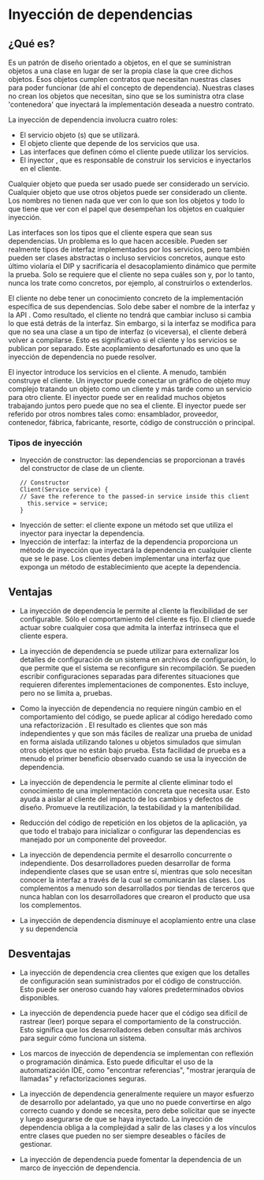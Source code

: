 # Inyección de dependencias
## ¿Qué es?

Es un patrón de diseño orientado a objetos, en el que se suministran objetos a una clase en lugar de ser la propia clase la que cree dichos objetos. Esos objetos cumplen contratos que necesitan nuestras clases para poder funcionar (de ahí el concepto de dependencia). Nuestras clases no crean los objetos que necesitan, sino que se los suministra otra clase 'contenedora' que inyectará la implementación deseada a nuestro contrato.

La inyección de dependencia involucra cuatro roles:

  - El servicio objeto (s) que se utilizará.
  - El objeto cliente que depende de los servicios que usa.
  - Las interfaces que definen cómo el cliente puede utilizar los servicios.
  - El inyector , que es responsable de construir los servicios e inyectarlos en el cliente.
  
Cualquier objeto que pueda ser usado puede ser considerado un servicio. Cualquier objeto que use otros objetos puede ser considerado un cliente. Los nombres no tienen nada que ver con lo que son los objetos y todo lo que tiene que ver con el papel que desempeñan los objetos en cualquier inyección.

Las interfaces son los tipos que el cliente espera que sean sus dependencias. Un problema es lo que hacen accesible. Pueden ser realmente tipos de interfaz implementados por los servicios, pero también pueden ser clases abstractas o incluso servicios concretos, aunque esto último violaría el DIP y sacrificaría el desacoplamiento dinámico que permite la prueba. Solo se requiere que el cliente no sepa cuáles son y, por lo tanto, nunca los trate como concretos, por ejemplo, al construirlos o extenderlos.

El cliente no debe tener un conocimiento concreto de la implementación específica de sus dependencias. Solo debe saber el nombre de la interfaz y la API . Como resultado, el cliente no tendrá que cambiar incluso si cambia lo que está detrás de la interfaz. Sin embargo, si la interfaz se modifica para que no sea una clase a un tipo de interfaz (o viceversa), el cliente deberá volver a compilarse. Esto es significativo si el cliente y los servicios se publican por separado. Este acoplamiento desafortunado es uno que la inyección de dependencia no puede resolver.

El inyector introduce los servicios en el cliente. A menudo, también construye el cliente. Un inyector puede conectar un gráfico de objeto muy complejo tratando un objeto como un cliente y más tarde como un servicio para otro cliente. El inyector puede ser en realidad muchos objetos trabajando juntos pero puede que no sea el cliente. El inyector puede ser referido por otros nombres tales como: ensamblador, proveedor, contenedor, fábrica, fabricante, resorte, código de construcción o principal.

### Tipos de inyección

  - Inyección de constructor: las dependencias se proporcionan a través del constructor de clase de un cliente.
    ~~~
    // Constructor
    Client(Service service) {
    // Save the reference to the passed-in service inside this client
      this.service = service;
    }
    ~~~
  - Inyección de setter: el cliente expone un método set que utiliza el inyector para inyectar la dependencia.
  - Inyección de interfaz: la interfaz de la dependencia proporciona un método de inyección que inyectará la dependencia en cualquier cliente que se le pase. Los clientes deben implementar una interfaz que exponga un método de establecimiento que acepte la dependencia.


## Ventajas

  - La inyección de dependencia le permite al cliente la flexibilidad de ser configurable. Sólo el comportamiento del cliente es fijo. El cliente puede actuar sobre cualquier cosa que admita la interfaz intrínseca que el cliente espera.
  
  - La inyección de dependencia se puede utilizar para externalizar los detalles de configuración de un sistema en archivos de configuración, lo que permite que el sistema se reconfigure sin recompilación. Se pueden escribir configuraciones separadas para diferentes situaciones que requieren diferentes implementaciones de componentes. Esto incluye, pero no se limita a, pruebas.
  
  - Como la inyección de dependencia no requiere ningún cambio en el comportamiento del código, se puede aplicar al código heredado como una refactorización . El resultado es clientes que son más independientes y que son más fáciles de realizar una prueba de unidad en forma aislada utilizando talones u objetos simulados que simulan otros objetos que no están bajo prueba. Esta facilidad de prueba es a menudo el primer beneficio observado cuando se usa la inyección de dependencia.
  
  - La inyección de dependencia le permite al cliente eliminar todo el conocimiento de una implementación concreta que necesita usar. Esto ayuda a aislar al cliente del impacto de los cambios y defectos de diseño. Promueve la reutilización, la testabilidad y la mantenibilidad.
  
  - Reducción del código de repetición en los objetos de la aplicación, ya que todo el trabajo para inicializar o configurar las dependencias es manejado por un componente del proveedor.
  
  - La inyección de dependencia permite el desarrollo concurrente o independiente. Dos desarrolladores pueden desarrollar de forma independiente clases que se usan entre sí, mientras que solo necesitan conocer la interfaz a través de la cual se comunicarán las clases. Los complementos a menudo son desarrollados por tiendas de terceros que nunca hablan con los desarrolladores que crearon el producto que usa los complementos.
  
  - La inyección de dependencia disminuye el acoplamiento entre una clase y su dependencia

## Desventajas

  - La inyección de dependencia crea clientes que exigen que los detalles de configuración sean suministrados por el código de construcción. Esto puede ser oneroso cuando hay valores predeterminados obvios disponibles.

  - La inyección de dependencia puede hacer que el código sea difícil de rastrear (leer) porque separa el comportamiento de la construcción. Esto significa que los desarrolladores deben consultar más archivos para seguir cómo funciona un sistema.
  
  - Los marcos de inyección de dependencia se implementan con reflexión o programación dinámica. Esto puede dificultar el uso de la automatización IDE, como "encontrar referencias", "mostrar jerarquía de llamadas" y refactorizaciones seguras.
  
  - La inyección de dependencia generalmente requiere un mayor esfuerzo de desarrollo por adelantado, ya que uno no puede convertirse en algo correcto cuando y donde se necesita, pero debe solicitar que se inyecte y luego asegurarse de que se haya inyectado.
La inyección de dependencia obliga a la complejidad a salir de las clases y a los vínculos entre clases que pueden no ser siempre deseables o fáciles de gestionar.

  - La inyección de dependencia puede fomentar la dependencia de un marco de inyección de dependencia.

